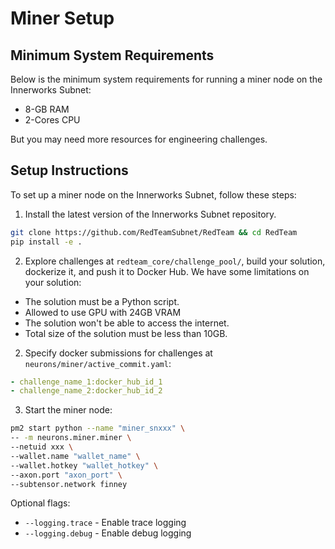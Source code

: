 # Miner Setup

## Minimum System Requirements
Below is the minimum system requirements for running a miner node on the Innerworks Subnet:
- 8-GB RAM
- 2-Cores CPU

But you may need more resources for engineering challenges.

## Setup Instructions
To set up a miner node on the Innerworks Subnet, follow these steps:
1. Install the latest version of the Innerworks Subnet repository.
```bash
git clone https://github.com/RedTeamSubnet/RedTeam && cd RedTeam
pip install -e .
```

2. Explore challenges at `redteam_core/challenge_pool/`, build your solution, dockerize it, and push it to Docker Hub. We have some limitations on your solution:
- The solution must be a Python script.
- Allowed to use GPU with 24GB VRAM
- The solution won't be able to access the internet.
- Total size of the solution must be less than 10GB.

2. Specify docker submissions for challenges at `neurons/miner/active_commit.yaml`:
```yaml
- challenge_name_1:docker_hub_id_1
- challenge_name_2:docker_hub_id_2
```

3. Start the miner node:
```bash
pm2 start python --name "miner_snxxx" \
-- -m neurons.miner.miner \
--netuid xxx \
--wallet.name "wallet_name" \
--wallet.hotkey "wallet_hotkey" \
--axon.port "axon_port" \
--subtensor.network finney
```
Optional flags:
- `--logging.trace` - Enable trace logging
- `--logging.debug` - Enable debug logging